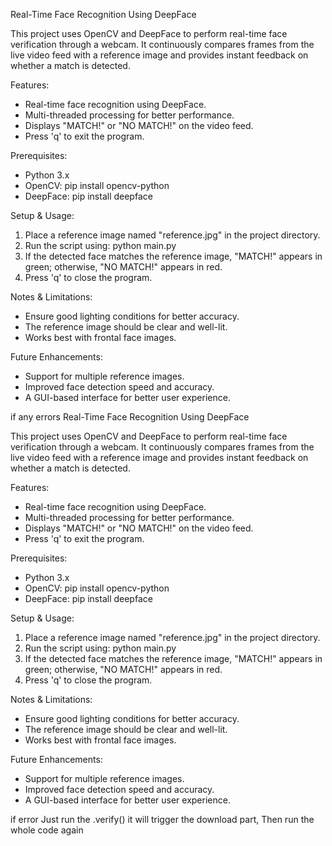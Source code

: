 Real-Time Face Recognition Using DeepFace

This project uses OpenCV and DeepFace to perform real-time face verification through a webcam. It continuously compares frames from the live video feed with a reference image and provides instant feedback on whether a match is detected.

Features:
- Real-time face recognition using DeepFace.
- Multi-threaded processing for better performance.
- Displays "MATCH!" or "NO MATCH!" on the video feed.
- Press 'q' to exit the program.

Prerequisites:
- Python 3.x
- OpenCV: pip install opencv-python
- DeepFace: pip install deepface

Setup & Usage:
1. Place a reference image named "reference.jpg" in the project directory.
2. Run the script using:
   python main.py
3. If the detected face matches the reference image, "MATCH!" appears in green; otherwise, "NO MATCH!" appears in red.
4. Press 'q' to close the program.

Notes & Limitations:
- Ensure good lighting conditions for better accuracy.
- The reference image should be clear and well-lit.
- Works best with frontal face images.

Future Enhancements:
- Support for multiple reference images.
- Improved face detection speed and accuracy.
- A GUI-based interface for better user experience.

if any errors Real-Time Face Recognition Using DeepFace

This project uses OpenCV and DeepFace to perform real-time face verification through a webcam. It continuously compares frames from the live video feed with a reference image and provides instant feedback on whether a match is detected.

Features:
- Real-time face recognition using DeepFace.
- Multi-threaded processing for better performance.
- Displays "MATCH!" or "NO MATCH!" on the video feed.
- Press 'q' to exit the program.

Prerequisites:
- Python 3.x
- OpenCV: pip install opencv-python
- DeepFace: pip install deepface

Setup & Usage:
1. Place a reference image named "reference.jpg" in the project directory.
2. Run the script using:
   python main.py
3. If the detected face matches the reference image, "MATCH!" appears in green; otherwise, "NO MATCH!" appears in red.
4. Press 'q' to close the program.

Notes & Limitations:
- Ensure good lighting conditions for better accuracy.
- The reference image should be clear and well-lit.
- Works best with frontal face images.

Future Enhancements:
- Support for multiple reference images.
- Improved face detection speed and accuracy.
- A GUI-based interface for better user experience.

if error 
Just run the .verify() it will trigger the download part, 
Then run the whole code again
